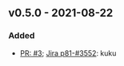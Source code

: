 ## v0.5.0 - 2021-08-22
### Added
* [PR: #3](https://github.com/YafimK/testgoreleaser/pull/3); [Jira p81-#3552](https://perimeter81.atlassian.net/browse/p81-3552): kuku
